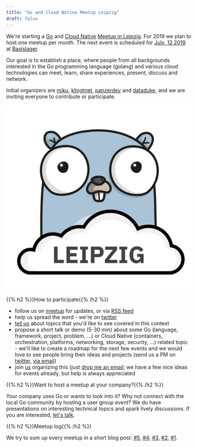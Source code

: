 ```yaml
---
title: "Go and Cloud Native Meetup Leipzig"
draft: false
---
```


We're starting a [Go](https://golang.org/) and [Cloud
Native](https://www.cncf.io/) [Meetup in
Leipzig](https://www.meetup.com/Leipzig-Golang-and-Cloud/). For 2019 we plan to
host one meetup per month. The next event is scheduled for [July, 12 2019](https://www.meetup.com/Leipzig-Golang-and-Cloud/events/263061162/) at
[Basislager](https://www.basislager.co/).

Our goal is to establish a place, where people from all backgrounds interested
in the Go programming language (golang) and various cloud technologies can meet, learn,
share experiences, present, discuss and network.

Initial organizers are [miku](https://github.com/miku/),
[klingtnet](https://github.com/klingtnet),
[panzerdev](https://github.com/panzerdev) and
[dataduke](https://github.com/dataduke), and we are inviting everyone to
contribute or participate.

<img class="half" src="logo.svg" alt="Depiction of a Leipzig Cloud Gopher">

{{% h2 %}}How to participate{{% /h2 %}}

* follow us on [meetup](https://www.meetup.com/Leipzig-Golang-and-Cloud) for updates, or via [RSS feed](https://golangleipzig.space/posts/index.xml)
* help us spread the word - we're on [twitter](https://twitter.com/golang_leipzig)
* [tell us](https://www.meetup.com/Leipzig-Golang-and-Cloud/#discussions) about topics that you'd like to see covered in this context
* propose a short talk or demo (5-30 min) about some Go (language, framework,
  project, problem, ...) or Cloud Native (containers, orchestration, platforms,
networking, storage, security, ...) related topic - we'll like to create a
roadmap for the next few events and we would love to see people bring their
ideas and projects (send us a PM on [twitter](https://twitter.com/golang_leipzig), [via email](mailto:martin.czygan@gmail.com))
* join
  [us](https://www.meetup.com/Leipzig-Golang-and-Cloud/members/?op=leaders)
organizing this (just [drop me an email](mailto:martin.czygan@gmail.com); we
have a few nice ideas for events already, but help is always appreciated

{{% h2 %}}Want to host a meetup at your company?{{% /h2 %}}

Your company uses Go or wants to look into it? Why not connect with the local
Go community by hosting a user group event? We do have presentations on
interesting technical topics and spark lively discussions. If you are
interested, [let's talk](mailto:martin.czygan@gmail.com).

{{% h2 %}}Meetup log{{% /h2 %}}

We try to sum up every meetup in a short blog post:
[#5](https://golangleipzig.space/posts/meetup-5-wrapup/),
[#4](https://golangleipzig.space/posts/meetup-4-wrapup/),
[#3](https://golangleipzig.space/posts/meetup-3-wrapup/),
[#2](https://golangleipzig.space/posts/second-meetup-wrapup/),
[#1](https://golangleipzig.space/posts/meetup-launched/).
